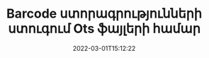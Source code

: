 ---
############################# Static ############################
layout: "auto-gen-signature"
date: 2022-03-01T15:12:22
draft: false
operation: Verify
signaturetype: Barcode
fileformat: Ots
productName: Java
lang: hy
productCode: java
otherformats: pdf doc docx docm dot dotm dotx odt ott rtf xls xlsx xlsm xlsb csv ods ots xltx xltm ppt pptx pps ppsx odp otp potx potm pptm ppsm png jpg bmp gif tiff svg webp wmf
breadcrumb: Put Barcode signature on Ots for Java

############################# Head ############################
head_title: "Barcode ստորագրությունների ստուգում Ots ֆայլերի համար Java-ի միջոցով"
head_description: "Օգտագործեք Java կոդի ընդամենը մի քանի տող Ots փաստաթղթերը և դրանց Barcode ստորագրությունները ստուգելու համար:"

############################# Header ############################
title: "Barcode ստորագրությունների ստուգում Ots ֆայլերի համար"
description: "Java-ի API-ն հնարավորություն է տալիս ստուգել Barcode ստորագրությունները Ots փաստաթղթերում: Ձեր Ots փաստաթղթերում էլեկտրոնային ստորագրությունների ստուգումը կարող է իրականացվել արագ և հեշտությամբ:"
bg_image: "https://cms.admin.containerize.com/templates/aspose/App_Themes/V3/images/bg/header1.png"
bg_overlay: false
button:
    enable: true

############################# SubMenu ############################
submenu:
    enable: true

    left:
        img_alt: "GroupDocs.Signature for Java"
        image: "https://cms.admin.containerize.com/templates/groupdocs/images/product-logos/90x90-noborder/groupdocs-signature-java.png"
        product: "GroupDocs.Signature"
        platform: "Java"



############################# About ############################
about:
    enable: true
    title: "Բացահայտեք GroupDocs.Signature for Java API-ի նոր հնարավորությունները"
    content: |
        [GroupDocs.Signature for Java](https://products.groupdocs.com/signature/java/) API-ն ապահովում է բազմաթիվ փաստաթղթերի ձևաչափեր մշակելու եղանակների լայն շրջանակ՝ օգտագործելով էլեկտրոնային ստորագրությունները: Աջակցվում են թվային ստորագրությունների բազմաթիվ տեսակներ, ինչպիսիք են տեքստերը, պատկերները, թվային վկայագրերը, շտրիխ կոդերը, QR-կոդերը, նամականիշերը կամ մետատվյալները: Հաճախորդները կարող են ավելացնել, հեռացնել, խմբագրել, վավերացնել կամ որոնել թվային ստորագրություններ PDF ֆայլերում, MS Word փաստաթղթերում, MS Excel աշխատանքային գրքույկներում, MS PowerPoint շնորհանդեսներում, Adobe Photoshop ֆայլերում և պատկերի տարբեր ձևաչափերում: Հասանելի են ապշեցուցիչ թվով լրացուցիչ հնարավորություններ և կարգավորումներ:
    

############################# Steps ############################
steps:
    enable: true
    title_left: "Ինչպես վավերացնել Barcode ստորագրությունները ձեր Ots փաստաթղթում"
    content_left: |
        [GroupDocs.Signature for Java](https://products.groupdocs.com/signature/java/) ներառում է օգտակար գործառույթներ, ինչպիսիք են Barcode ստորագրությունները, որոնք տեղադրված են Ots փաստաթղթերում: Օգտվե՛ք այս հնարավորությունից՝ առանց լրացուցիչ կոդի ներդրման։
        
        * Նախ, ակնարկեք Signature դասը, որն ապահովում է որպես կոնստրուկտորի պարամետրի ուղի դեպի փաստաթուղթ, որը պետք է ստուգվի:
        * Երկրորդ, ստեղծեք նոր VerifyOptions օբյեկտ և կարգավորեք բոլոր անհրաժեշտ հատկությունները:
        * Վերջապես, կանչեք Signature's object Verify մեթոդը՝ անցնելով VerifyOptions օրինակը:
        * Այնուհետև մշակեք ստուգման արդյունքները:

    title_right: "Համակարգի պահանջները"
    content_right: |
        GroupDocs.Signature for Java-ն աջակցվում է բոլոր հիմնական հարթակներում և օպերացիոն համակարգերում: Նախքան ստորև նշված կոդը գործարկելը, խնդրում ենք համոզվել, որ ձեր համակարգում տեղադրված են հետևյալ նախադրյալները.

        * Օպերացիոն համակարգեր՝ Microsoft Windows, Linux, MacOS
        * Մշակման միջավայրեր՝ NetBeans, Intellij IDEA, Eclipse, etc.
        * Java runtime: J2SE 6.0 and above
        * Ներբեռնեք GroupDocs.Signature for Java-ի վերջին տարբերակը [Maven]-ից (https://repository.groupdocs.com/webapp/#/artifacts/browse/tree/General/repo/com/groupdocs/groupdocs-signature)
         
    code: |
        ```java    
                
        // Set up input Ots file
        String filePath = "input.ots";

        // Instantiate Signature for input file
        Signature signature = new Signature(filePath);

        //Provide verification options
        BarcodeVerifyOptions options = new BarcodeVerifyOptions();

        // process only specified page 
        options.setPageNumber(2);
        options.setAllPages(false);
        // specify text match type
        options.setMatchType(TextMatchType.Contains);
        // specify text pattern to search
        options.setText("Special signature");
                            
        // Verify document signatures
        VerificationResult result = signature.verify(options);

        //process result
        if (result.isValid())
        {
            //..
        }

        ```

############################# Demos ############################
demos:
    enable: true
    title: "Ստորագրում Barcode ստորագրություններով Live Demo"
    content: |
       Ավելացրեք տարբեր էլեկտրոնային ստորագրություններ Ots ֆայլին հենց հիմա՝ այցելելով [GroupDocs.Signature App](https://products.groupdocs.app/signature/family) կայքը:          

############################# More Formats ############################
more_formats:
    enable: true
    title: "Ստուգեք այլ Barcode ստորագրությունները՝ օգտագործելով Java"
    content: |
        "Տարբեր փաստաթղթերում տեղադրված էլեկտրոնային ստորագրությունների ստուգում. Ստուգեք ստորագրությունների որակը հանրաճանաչ ֆայլերի ձևաչափերում, ինչպես ցույց է տրված ստորև:"
    format: 
       
       
back_to_top:
    enable: true
---